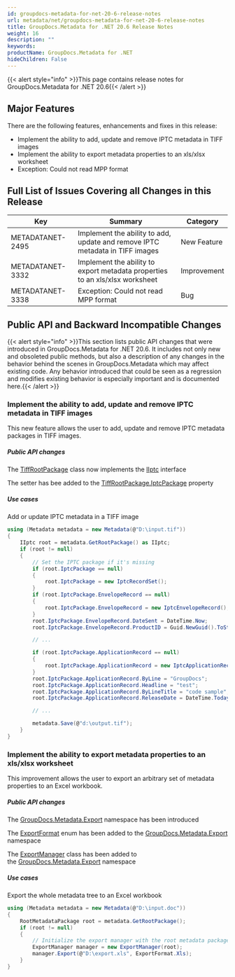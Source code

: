 ```yaml
---
id: groupdocs-metadata-for-net-20-6-release-notes
url: metadata/net/groupdocs-metadata-for-net-20-6-release-notes
title: GroupDocs.Metadata for .NET 20.6 Release Notes
weight: 16
description: ""
keywords: 
productName: GroupDocs.Metadata for .NET
hideChildren: False
---
```

{{< alert style="info" >}}This page contains release notes for GroupDocs.Metadata for .NET 20.6{{< /alert >}}

## Major Features
  
There are the following features, enhancements and fixes in this release:

*   Implement the ability to add, update and remove IPTC metadata in TIFF images
*   Implement the ability to export metadata properties to an xls/xlsx worksheet
*   Exception: Could not read MPP format

## Full List of Issues Covering all Changes in this Release

| Key | Summary | Category |
| --- | --- | --- |
| METADATANET-2495 | Implement the ability to add, update and remove IPTC metadata in TIFF images | New Feature |
| METADATANET-3332 | Implement the ability to export metadata properties to an xls/xlsx worksheet | Improvement |
| METADATANET-3338 | Exception: Could not read MPP format | Bug |

## Public API and Backward Incompatible Changes

{{< alert style="info" >}}This section lists public API changes that were introduced in GroupDocs.Metadata for .NET 20.6. It includes not only new and obsoleted public methods, but also a description of any changes in the behavior behind the scenes in GroupDocs.Metadata which may affect existing code. Any behavior introduced that could be seen as a regression and modifies existing behavior is especially important and is documented here.{{< /alert >}}

### Implement the ability to add, update and remove IPTC metadata in TIFF images

This new feature allows the user to add, update and remove IPTC metadata packages in TIFF images.

##### Public API changes

The [TiffRootPackage](https://reference.groupdocs.com/metadata/net/groupdocs.metadata.formats.image/tiffrootpackage) class now implements the [IIptc](https://reference.groupdocs.com/metadata/net/groupdocs.metadata.standards.iptc/iiptc) interface

The setter has bee added to the [TiffRootPackage.IptcPackage](https://reference.groupdocs.com/metadata/net/groupdocs.metadata.formats.image/tiffrootpackage/properties/iptcpackage) property

##### Use cases

Add or update IPTC metadata in a TIFF image



```csharp
using (Metadata metadata = new Metadata(@"D:\input.tif"))
{
	IIptc root = metadata.GetRootPackage() as IIptc;
	if (root != null)
	{
		// Set the IPTC package if it's missing
		if (root.IptcPackage == null)
		{
			root.IptcPackage = new IptcRecordSet();
		}
		if (root.IptcPackage.EnvelopeRecord == null)
		{
			root.IptcPackage.EnvelopeRecord = new IptcEnvelopeRecord();
		}
		root.IptcPackage.EnvelopeRecord.DateSent = DateTime.Now;
		root.IptcPackage.EnvelopeRecord.ProductID = Guid.NewGuid().ToString();

		// ...

		if (root.IptcPackage.ApplicationRecord == null)
		{
			root.IptcPackage.ApplicationRecord = new IptcApplicationRecord();
		}
		root.IptcPackage.ApplicationRecord.ByLine = "GroupDocs";
		root.IptcPackage.ApplicationRecord.Headline = "test";
		root.IptcPackage.ApplicationRecord.ByLineTitle = "code sample";
		root.IptcPackage.ApplicationRecord.ReleaseDate = DateTime.Today;

		// ...

		metadata.Save(@"d:\output.tif");
	}
} 
```

### Implement the ability to export metadata properties to an xls/xlsx worksheet

This improvement allows the user to export an arbitrary set of metadata properties to an Excel workbook.

##### Public API changes

The [GroupDocs.Metadata.Export](https://reference.groupdocs.com/metadata/net/groupdocs.metadata.export) namespace has been introduced

The [ExportFormat](https://reference.groupdocs.com/metadata/net/groupdocs.metadata.export/exportformat) enum has been added to the [GroupDocs.Metadata.Export](https://reference.groupdocs.com/metadata/net/groupdocs.metadata.export) namespace

The [ExportManager](https://reference.groupdocs.com/metadata/net/groupdocs.metadata.export/exportmanager) class has been added to the [GroupDocs.Metadata.Export](https://reference.groupdocs.com/metadata/net/groupdocs.metadata.export) namespace

##### Use cases

Export the whole metadata tree to an Excel workbook



```csharp
using (Metadata metadata = new Metadata(@"D:\input.doc"))
{
	RootMetadataPackage root = metadata.GetRootPackage();
	if (root != null)
	{
		// Initialize the export manager with the root metadata package to export the whole metadata tree
		ExportManager manager = new ExportManager(root);
		manager.Export(@"D:\export.xls", ExportFormat.Xls);
	}
} 
```

###
